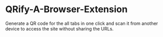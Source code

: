 # QRify-A-Browser-Extension
Generate a QR code for the all tabs in one click and scan it from another device to access the site without sharing the URLs.
